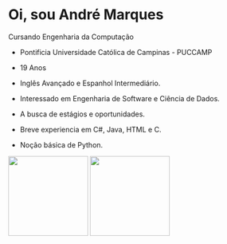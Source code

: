 # Oi, sou André Marques

Cursando Engenharia da Computação 
- Pontificia Universidade Católica de Campinas - PUCCAMP
- 19 Anos
- Inglês Avançado e Espanhol Intermediário.

- Interessado em Engenharia de Software e Ciência de Dados.
- A busca de estágios e oportunidades.
- Breve experiencia em C#, Java, HTML e C.
- Noção básica de Python.


<img width="160em" src="https://github-readme-stats.vercel.app/api?username=andrecostamarques&show_icons=true&theme=dracula">
<img width="160em" src="https://github-readme-stats.vercel.app/api/top-langs/?username=andrecostamarques&layout=compact">

